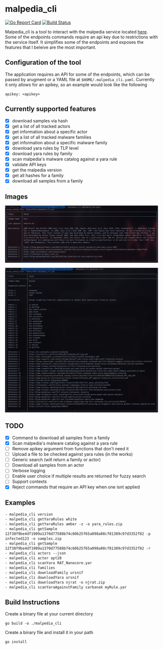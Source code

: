 # malpedia_cli

[![Go Report Card](https://goreportcard.com/badge/github.com/PimmyTrousers/malpedia_cli)](https://goreportcard.com/report/github.com/PimmyTrousers/malpedia_cli)
[![Build Status](https://travis-ci.org/PimmyTrousers/malpedia_cli.svg?branch=master)](https://travis-ci.org/PimmyTrousers/malpedia_cli)

Malpedia_cli is a tool to interact with the malpedia service located [here](https://malpedia.caad.fkie.fraunhofer.de). Some of the endpoints commands require an api key due to restrictions with the service itself. It simplifies some of the endpoints and exposes the features that I beleive are the most important. 

## Configuration of the tool
The application requires an API for some of the endpoints, which can be passed by arugment or a YAML file at `$HOME/.malpedia_cli.yaml`. Currently it only allows for an apikey, so an example would look like the following 

```
apikey: <apikey>
```

## Currently supported features
- [X] download samples via hash 
- [X] get a list of all tracked actors 
- [X] get information about a specific actor 
- [X] get a list of all tracked malware families 
- [X] get information about a specific malware family 
- [X] download yara rules by TLP level 
- [X] download yara rules by family 
- [X] scan malpedia's malware catalog against a yara rule
- [X] validate API keys 
- [X] get the malpedia version
- [X] get all hashes for a family 
- [X] download all samples from a family
## Images 
![Ursnif output](images/Screen&#32;Shot&#32;2019-08-25&#32;at&#32;11.42.33&#32;AM.png)

![FIN7 output](images/Screen&#32;Shot&#32;2019-09-13&#32;at&#32;7.14.04&#32;PM.png)
## TODO
- [X] Command to download all samples from a family 
- [X] Scan malpedia's malware catalog against a yara rule
- [ ] Remove apikey argument from functions that don't need it 
- [ ] Upload a file to be checked against yara rules (in the works)
- [ ] Generic search (will return a family or actor)
- [ ] Download all samples from an actor
- [ ] Verbose logging 
- [ ] Enable user choice if multiple results are returned for fuzzy search
- [ ] Support contexts
- [X] Reject commands that require an API key when one isnt applied

## Examples 
```
- malpedia_cli version
- malpedia_cli getYaraRules white
- malpedia_cli getYaraRules amber -z -o yara_rules.zip
- malpedia_cli getSample 12f38f9be4df1909a1370d77588b74c60b25f65a098a08cf81389c97d3352f82 -p infected123 -o samples.zip
- malpedia_cli getSample 12f38f9be4df1909a1370d77588b74c60b25f65a098a08cf81389c97d3352f82 -r 
- malpedia_cli actors --json
- malpedia_cli actor apt28
- malpedia_cli scanYara RAT_Nanocore.yar
- malpedia_cli families
- malpedia_cli downloadFamily ursnif
- malpedia_cli downloadYara ursnif 
- malpedia_cli downloadYara njrat -o njrat.zip
- malpedia_cli scanYaraAgainstFamily carbanak myRule.yar
```

## Build Instructions
Create a binary file at your current directory
```
go build -o ./malpedia_cli
```
Create a binary file and install it in your path
```
go install
```